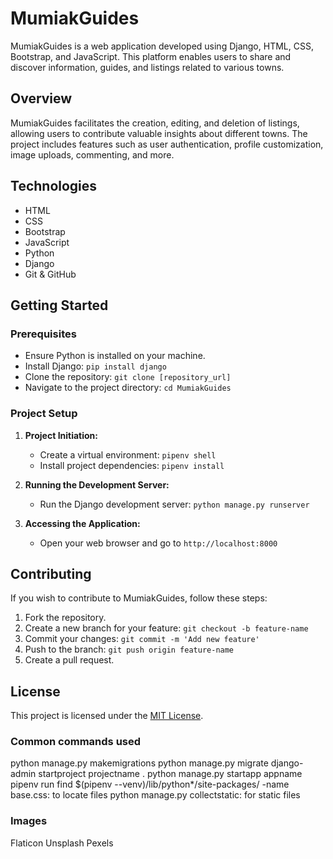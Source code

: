 # MumiakGuides

MumiakGuides is a web application developed using Django, HTML, CSS, Bootstrap, and JavaScript. This platform enables users to share and discover information, guides, and listings related to various towns.

## Overview

MumiakGuides facilitates the creation, editing, and deletion of listings, allowing users to contribute valuable insights about different towns. The project includes features such as user authentication, profile customization, image uploads, commenting, and more.

## Technologies

- HTML
- CSS
- Bootstrap
- JavaScript
- Python
- Django
- Git & GitHub

## Getting Started

### Prerequisites

- Ensure Python is installed on your machine.
- Install Django: `pip install django`
- Clone the repository: `git clone [repository_url]`
- Navigate to the project directory: `cd MumiakGuides`

### Project Setup

1. **Project Initiation:**
   - Create a virtual environment: `pipenv shell`
   - Install project dependencies: `pipenv install`

2. **Running the Development Server:**
   - Run the Django development server: `python manage.py runserver`

3. **Accessing the Application:**
   - Open your web browser and go to `http://localhost:8000`

## Contributing

If you wish to contribute to MumiakGuides, follow these steps:

1. Fork the repository.
2. Create a new branch for your feature: `git checkout -b feature-name`
3. Commit your changes: `git commit -m 'Add new feature'`
4. Push to the branch: `git push origin feature-name`
5. Create a pull request.

## License

This project is licensed under the [MIT License](LICENSE).

### Common commands used

python manage.py makemigrations
python manage.py migrate
django-admin startproject projectname .
python manage.py startapp appname
pipenv run find $(pipenv --venv)/lib/python*/site-packages/ -name base.css: to locate files
python manage.py collectstatic: for static files

### Images

Flaticon
Unsplash
Pexels
